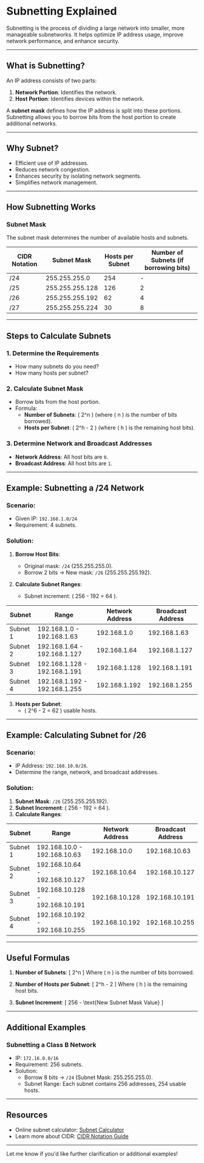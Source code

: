 

# **Subnetting Explained**

Subnetting is the process of dividing a large network into smaller, more manageable subnetworks. It helps optimize IP address usage, improve network performance, and enhance security.

---

## **What is Subnetting?**
An IP address consists of two parts:
1. **Network Portion**: Identifies the network.
2. **Host Portion**: Identifies devices within the network.

A **subnet mask** defines how the IP address is split into these portions. Subnetting allows you to borrow bits from the host portion to create additional networks.

---

## **Why Subnet?**
- Efficient use of IP addresses.
- Reduces network congestion.
- Enhances security by isolating network segments.
- Simplifies network management.

---

## **How Subnetting Works**

### **Subnet Mask**
The subnet mask determines the number of available hosts and subnets.

| **CIDR Notation** | **Subnet Mask**       | **Hosts per Subnet** | **Number of Subnets (if borrowing bits)** |
|--------------------|-----------------------|-----------------------|-------------------------------------------|
| /24               | 255.255.255.0        | 254                   | -                                         |
| /25               | 255.255.255.128      | 126                   | 2                                         |
| /26               | 255.255.255.192      | 62                    | 4                                         |
| /27               | 255.255.255.224      | 30                    | 8                                         |

---

## **Steps to Calculate Subnets**

### 1. **Determine the Requirements**
   - How many subnets do you need?
   - How many hosts per subnet?

### 2. **Calculate Subnet Mask**
   - Borrow bits from the host portion.
   - Formula:
     - **Number of Subnets**: \( 2^n \) (where \( n \) is the number of bits borrowed).
     - **Hosts per Subnet**: \( 2^h - 2 \) (where \( h \) is the remaining host bits).

### 3. **Determine Network and Broadcast Addresses**
   - **Network Address**: All host bits are `0`.
   - **Broadcast Address**: All host bits are `1`.

---

## **Example: Subnetting a /24 Network**

### **Scenario**:
- Given IP: `192.168.1.0/24`
- Requirement: 4 subnets.

### **Solution**:
1. **Borrow Host Bits**:
   - Original mask: `/24` (255.255.255.0).
   - Borrow 2 bits → New mask: `/26` (255.255.255.192).

2. **Calculate Subnet Ranges**:
   - Subnet increment: \( 256 - 192 = 64 \).

| **Subnet** | **Range**              | **Network Address** | **Broadcast Address** |
|------------|-------------------------|----------------------|------------------------|
| Subnet 1   | 192.168.1.0 - 192.168.1.63  | 192.168.1.0         | 192.168.1.63          |
| Subnet 2   | 192.168.1.64 - 192.168.1.127 | 192.168.1.64        | 192.168.1.127         |
| Subnet 3   | 192.168.1.128 - 192.168.1.191| 192.168.1.128       | 192.168.1.191         |
| Subnet 4   | 192.168.1.192 - 192.168.1.255| 192.168.1.192       | 192.168.1.255         |

3. **Hosts per Subnet**:
   - \( 2^6 - 2 = 62 \) usable hosts.

---

## **Example: Calculating Subnet for /26**

### **Scenario**:
- IP Address: `192.168.10.0/26`.
- Determine the range, network, and broadcast addresses.

### **Solution**:
1. **Subnet Mask**: `/26` (255.255.255.192).
2. **Subnet Increment**: \( 256 - 192 = 64 \).
3. **Calculate Ranges**:

| **Subnet** | **Range**              | **Network Address** | **Broadcast Address** |
|------------|-------------------------|----------------------|------------------------|
| Subnet 1   | 192.168.10.0 - 192.168.10.63  | 192.168.10.0        | 192.168.10.63         |
| Subnet 2   | 192.168.10.64 - 192.168.10.127| 192.168.10.64       | 192.168.10.127        |
| Subnet 3   | 192.168.10.128 - 192.168.10.191| 192.168.10.128      | 192.168.10.191        |
| Subnet 4   | 192.168.10.192 - 192.168.10.255| 192.168.10.192      | 192.168.10.255        |

---

## **Useful Formulas**

1. **Number of Subnets**:
   \[
   2^n
   \]
   Where \( n \) is the number of bits borrowed.

2. **Number of Hosts per Subnet**:
   \[
   2^h - 2
   \]
   Where \( h \) is the remaining host bits.

3. **Subnet Increment**:
   \[
   256 - \text{New Subnet Mask Value}
   \]

---

## **Additional Examples**

### **Subnetting a Class B Network**
- IP: `172.16.0.0/16`
- Requirement: 256 subnets.
- Solution:
  - Borrow 8 bits → `/24` (Subnet Mask: 255.255.255.0).
  - Subnet Range: Each subnet contains 256 addresses, 254 usable hosts.

---

## **Resources**
- Online subnet calculator: [Subnet Calculator](https://www.subnet-calculator.com)
- Learn more about CIDR: [CIDR Notation Guide](https://en.wikipedia.org/wiki/Classless_Inter-Domain_Routing)

---

Let me know if you'd like further clarification or additional examples!
